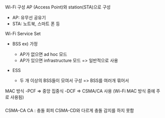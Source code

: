 ###
Wi-Fi 구성
AP (Access Point)와 station(STA)으로 구성
  - AP: 유무선 공유기
  - STA: 노트북, 스마트 폰 등

Wi-Fi Service Set
 - BSS ex) 가정
    -  AP가 없으면 ad hoc 모드
    -  AP가 있으면 infrastructure 모드 => 일반적으로 사용

- ESS
  - 두 개 이상의 BSS들이 모여서 구성 => BSS를 여러개 묶어서


MAC 방식
  -PCF => 중앙 집중식
  -DCF => CSMA/CA 사용 (Wi-Fi MAC 방식 중에 주로 사용됨)
###

CSMA-CA
CA : 충돌 회피
CSMA-CD와 다르게 충돌 감지를 하지 못함



